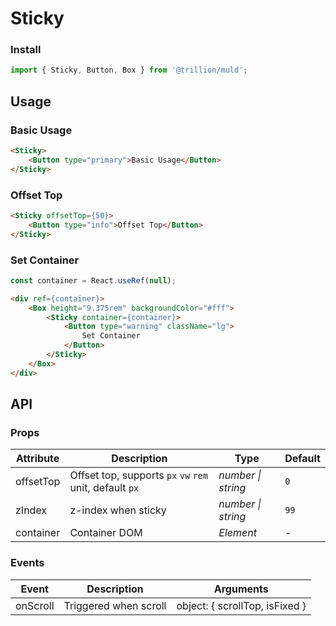 # Sticky

### Install

```js
import { Sticky, Button, Box } from '@trillion/muld';

```

## Usage

### Basic Usage

```html
<Sticky>
    <Button type="primary">Basic Usage</Button>
</Sticky>
```

### Offset Top

```html
<Sticky offsetTop={50}>
    <Button type="info">Offset Top</Button>
</Sticky>
```

### Set Container

```js
const container = React.useRef(null);
```

```html
<div ref={container}>
    <Box height="9.375rem" backgroundColor="#fff">
        <Sticky container={container}>
            <Button type="warning" className="lg">
                Set Container
            </Button>
        </Sticky>
    </Box>
</div>
```

## API

### Props

| Attribute | Description | Type | Default |
| --- | --- | --- | --- |
| offsetTop | Offset top, supports `px` `vw` `rem` unit, default `px` | _number \| string_ | `0` |
| zIndex | z-index when sticky | _number \| string_ | `99` |
| container | Container DOM | _Element_ | - |

### Events

| Event  | Description           | Arguments                      |
| ------ | --------------------- | ------------------------------ |
| onScroll | Triggered when scroll | object: { scrollTop, isFixed } |
